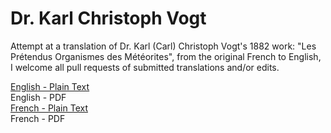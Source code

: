 # Dr. Karl Christoph Vogt

Attempt at a translation of Dr. Karl (Carl) Christoph Vogt's 1882 work: "Les Prétendus Organismes des Météorites", from the original French to English, I welcome all pull requests of submitted translations and/or edits.

[English - Plain Text](full-text-english.md)  
English - PDF  
[French - Plain Text](full-text-french.md)  
French - PDF  
